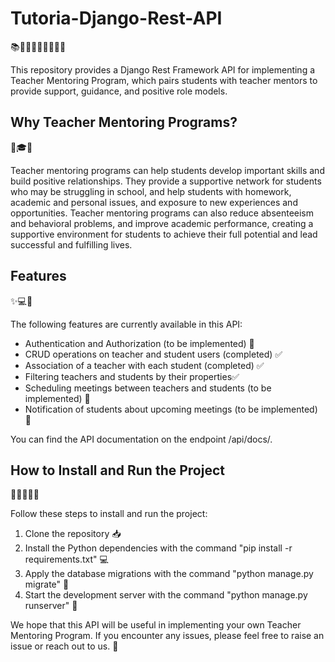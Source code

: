 # Tutoria-Django-Rest-API

📚👨‍🏫👩‍🏫👩‍🎓👨‍🎓

This repository provides a Django Rest Framework API for implementing a Teacher Mentoring Program, which pairs students with teacher mentors to provide support, guidance, and positive role models.

## Why Teacher Mentoring Programs?

🚀🎓💪

Teacher mentoring programs can help students develop important skills and build positive relationships. They provide a supportive network for students who may be struggling in school, and help students with homework, academic and personal issues, and exposure to new experiences and opportunities. Teacher mentoring programs can also reduce absenteeism and behavioral problems, and improve academic performance, creating a supportive environment for students to achieve their full potential and lead successful and fulfilling lives.

## Features

✨💻🔧

The following features are currently available in this API:

* Authentication and Authorization (to be implemented) 🚧
* CRUD operations on teacher and student users (completed) ✅
* Association of a teacher with each student (completed) ✅
* Filtering teachers and students by their properties✅
* Scheduling meetings between teachers and students (to be implemented) 🚧
* Notification of students about upcoming meetings (to be implemented) 🚧

You can find the API documentation on the endpoint /api/docs/.

## How to Install and Run the Project

👷‍♂️👷‍♀️🔨

Follow these steps to install and run the project:

1. Clone the repository 📥
2. Install the Python dependencies with the command "pip install -r requirements.txt" 💻
3. Apply the database migrations with the command "python manage.py migrate" 🔧
4. Start the development server with the command "python manage.py runserver" 🚀

We hope that this API will be useful in implementing your own Teacher Mentoring Program. If you encounter any issues, please feel free to raise an issue or reach out to us. 💬

